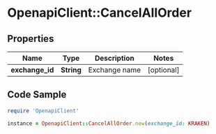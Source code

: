# OpenapiClient::CancelAllOrder

## Properties

Name | Type | Description | Notes
------------ | ------------- | ------------- | -------------
**exchange_id** | **String** | Exchange name | [optional] 

## Code Sample

```ruby
require 'OpenapiClient'

instance = OpenapiClient::CancelAllOrder.new(exchange_id: KRAKEN)
```


